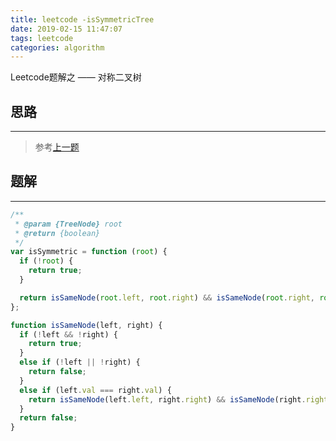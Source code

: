 ```yaml
---
title: leetcode -isSymmetricTree
date: 2019-02-15 11:47:07
tags: leetcode
categories: algorithm
---
```


Leetcode题解之 —— 对称二叉树


<!-- more -->


## 思路

------

> 参考[上一题](https://blog.yyge.top/2019/02/15/leetcode-isSameTree/)

## 题解

------

```ts
/**
 * @param {TreeNode} root
 * @return {boolean}
 */
var isSymmetric = function (root) {
  if (!root) {
    return true;
  }

  return isSameNode(root.left, root.right) && isSameNode(root.right, root.left);
};

function isSameNode(left, right) {
  if (!left && !right) {
    return true;
  }
  else if (!left || !right) {
    return false;
  }
  else if (left.val === right.val) {
    return isSameNode(left.left, right.right) && isSameNode(right.right, left.left);
  }
  return false;
}
```
